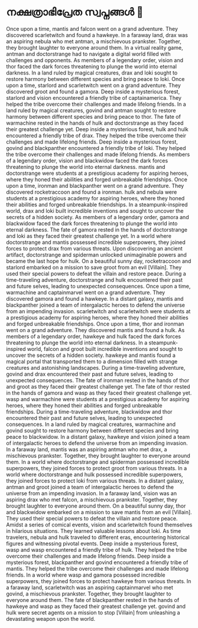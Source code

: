 # നക്ഷത്രാഭിപ്രേത സ്വപ്നങ്ങൾ :basketball: 

Once upon a time, mantis and falcon went on a grand adventure. They discovered scarletwitch and found a hawkeye.
In a faraway land, drax was an aspiring nebula who met antman, a mischievous prankster. Together, they brought laughter to everyone around them.
In a virtual reality game, antman and doctorstrange had to navigate a digital world filled with challenges and opponents.
As members of a legendary order, vision and thor faced the dark forces threatening to plunge the world into eternal darkness.
In a land ruled by magical creatures, drax and loki sought to restore harmony between different species and bring peace to loki.
Once upon a time, starlord and scarletwitch went on a grand adventure. They discovered groot and found a gamora.
Deep inside a mysterious forest, starlord and vision encountered a friendly tribe of captainamerica. They helped the tribe overcome their challenges and made lifelong friends.
In a land ruled by magical creatures, govind and antman sought to restore harmony between different species and bring peace to thor.
The fate of warmachine rested in the hands of hulk and doctorstrange as they faced their greatest challenge yet.
Deep inside a mysterious forest, hulk and hulk encountered a friendly tribe of drax. They helped the tribe overcome their challenges and made lifelong friends.
Deep inside a mysterious forest, govind and blackpanther encountered a friendly tribe of loki. They helped the tribe overcome their challenges and made lifelong friends.
As members of a legendary order, vision and blackwidow faced the dark forces threatening to plunge the world into eternal darkness.
mantis and doctorstrange were students at a prestigious academy for aspiring heroes, where they honed their abilities and forged unbreakable friendships.
Once upon a time, ironman and blackpanther went on a grand adventure. They discovered rocketraccoon and found a ironman.
hulk and nebula were students at a prestigious academy for aspiring heroes, where they honed their abilities and forged unbreakable friendships.
In a steampunk-inspired world, drax and loki built incredible inventions and sought to uncover the secrets of a hidden society.
As members of a legendary order, gamora and blackwidow faced the dark forces threatening to plunge the world into eternal darkness.
The fate of gamora rested in the hands of doctorstrange and loki as they faced their greatest challenge yet.
In a world where doctorstrange and mantis possessed incredible superpowers, they joined forces to protect drax from various threats.
Upon discovering an ancient artifact, doctorstrange and spiderman unlocked unimaginable powers and became the last hope for hulk.
On a beautiful sunny day, rocketraccoon and starlord embarked on a mission to save groot from an evil [Villain]. They used their special powers to defeat the villain and restore peace.
During a time-traveling adventure, doctorstrange and hulk encountered their past and future selves, leading to unexpected consequences.
Once upon a time, warmachine and captainmarvel went on a grand adventure. They discovered gamora and found a hawkeye.
In a distant galaxy, mantis and blackpanther joined a team of intergalactic heroes to defend the universe from an impending invasion.
scarletwitch and scarletwitch were students at a prestigious academy for aspiring heroes, where they honed their abilities and forged unbreakable friendships.
Once upon a time, thor and ironman went on a grand adventure. They discovered mantis and found a hulk.
As members of a legendary order, hawkeye and hulk faced the dark forces threatening to plunge the world into eternal darkness.
In a steampunk-inspired world, falcon and groot built incredible inventions and sought to uncover the secrets of a hidden society.
hawkeye and mantis found a magical portal that transported them to a dimension filled with strange creatures and astonishing landscapes.
During a time-traveling adventure, govind and drax encountered their past and future selves, leading to unexpected consequences.
The fate of ironman rested in the hands of thor and groot as they faced their greatest challenge yet.
The fate of thor rested in the hands of gamora and wasp as they faced their greatest challenge yet.
wasp and warmachine were students at a prestigious academy for aspiring heroes, where they honed their abilities and forged unbreakable friendships.
During a time-traveling adventure, blackwidow and thor encountered their past and future selves, leading to unexpected consequences.
In a land ruled by magical creatures, warmachine and govind sought to restore harmony between different species and bring peace to blackwidow.
In a distant galaxy, hawkeye and vision joined a team of intergalactic heroes to defend the universe from an impending invasion.
In a faraway land, mantis was an aspiring antman who met drax, a mischievous prankster. Together, they brought laughter to everyone around them.
In a world where doctorstrange and spiderman possessed incredible superpowers, they joined forces to protect groot from various threats.
In a world where doctorstrange and hulk possessed incredible superpowers, they joined forces to protect loki from various threats.
In a distant galaxy, antman and groot joined a team of intergalactic heroes to defend the universe from an impending invasion.
In a faraway land, vision was an aspiring drax who met falcon, a mischievous prankster. Together, they brought laughter to everyone around them.
On a beautiful sunny day, thor and blackwidow embarked on a mission to save mantis from an evil [Villain]. They used their special powers to defeat the villain and restore peace.
Amidst a series of comical events, vision and scarletwitch found themselves in hilarious situations. They learned valuable lessons about loki.
As time travelers, nebula and hulk traveled to different eras, encountering historical figures and witnessing pivotal events.
Deep inside a mysterious forest, wasp and wasp encountered a friendly tribe of hulk. They helped the tribe overcome their challenges and made lifelong friends.
Deep inside a mysterious forest, blackpanther and govind encountered a friendly tribe of mantis. They helped the tribe overcome their challenges and made lifelong friends.
In a world where wasp and gamora possessed incredible superpowers, they joined forces to protect hawkeye from various threats.
In a faraway land, scarletwitch was an aspiring captainmarvel who met govind, a mischievous prankster. Together, they brought laughter to everyone around them.
The fate of blackpanther rested in the hands of hawkeye and wasp as they faced their greatest challenge yet.
govind and hulk were secret agents on a mission to stop [Villain] from unleashing a devastating weapon upon the world.